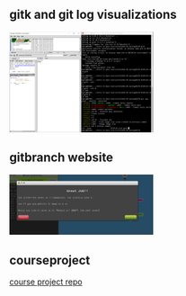 ## gitk and git log visualizations
<img src="images/lab03/gitbranch.PNG" width="256">

## gitbranch website
<img src="images/lab03/gitbranchweb.PNG" width="256">

## courseproject
[course project repo](https://github.com/abneye/courseproject)
